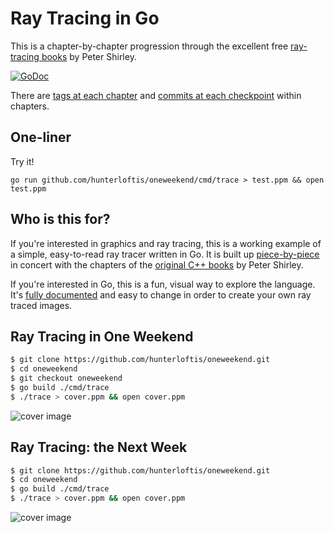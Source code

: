# Ray Tracing in Go

This is a chapter-by-chapter progression through the excellent
free [ray-tracing books](https://drive.google.com/drive/folders/14yayBb9XiL16lmuhbYhhvea8mKUUK77W)
by Peter Shirley.

[![GoDoc](https://godoc.org/github.com/hunterloftis/oneweekend/oneweekend?status.svg)](https://godoc.org/github.com/hunterloftis/oneweekend)

There are [tags at each chapter](https://github.com/hunterloftis/oneweekend/releases)
and [commits at each checkpoint](https://github.com/hunterloftis/oneweekend/commits/master) within chapters.

## One-liner

Try it!

```
go run github.com/hunterloftis/oneweekend/cmd/trace > test.ppm && open test.ppm
```

## Who is this for?

If you're interested in graphics and ray tracing,
this is a working example of a simple, easy-to-read ray tracer written in Go.
It is built up [piece-by-piece](https://github.com/hunterloftis/oneweekend/releases)
in concert with the chapters of the
[original C++ books](https://drive.google.com/drive/folders/14yayBb9XiL16lmuhbYhhvea8mKUUK77W)
by Peter Shirley.

If you're interested in Go,
this is a fun, visual way to explore the language.
It's [fully documented](https://godoc.org/github.com/hunterloftis/oneweekend)
and easy to change in order to create your own ray traced images.

## Ray Tracing in One Weekend

```bash
$ git clone https://github.com/hunterloftis/oneweekend.git
$ cd oneweekend
$ git checkout oneweekend
$ go build ./cmd/trace
$ ./trace > cover.ppm && open cover.ppm
```

![cover image](https://user-images.githubusercontent.com/364501/51394607-bf056180-1b08-11e9-8968-d319697d40ae.png)

## Ray Tracing: the Next Week

```bash
$ git clone https://github.com/hunterloftis/oneweekend.git
$ cd oneweekend
$ go build ./cmd/trace
$ ./trace > cover.ppm && open cover.ppm
```

![cover image](https://user-images.githubusercontent.com/364501/52127550-5afe9500-2600-11e9-8c12-70b1aaae2e1d.png)
